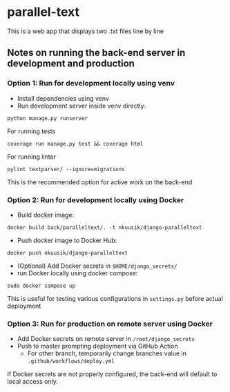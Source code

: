 # parallel-text
This is a web app that displays two .txt files line by line

## Notes on running the back-end server in development and production

### Option 1: Run for development locally using venv

- Install dependencies using venv
- Run development server inside venv directly: 

```
python manage.py runserver
```

For running tests
```
coverage run manage.py test && coverage html
```

For running linter
```
pylint textparser/ --ignore=migrations
```

This is the recommended option for active work on the back-end

### Option 2: Run for development locally using Docker

- Build docker image: 
```
docker build back/paralleltext/. -t nkuusik/django-paralleltext
```
- Push docker image to Docker Hub:
```
docker push nkuusik/django-paralleltext
```
- (Optional) Add Docker secrets in `$HOME/django_secrets/`
- run Docker locally using docker compose:
```
sudo docker compose up
``` 

This is useful for testing various configurations in `settings.py` before actual deployment

### Option 3: Run for production on remote server using Docker

- Add Docker secrets on remote server in `/root/django_secrets`
- Push to master prompting deployment via GitHub Action
    - For other branch, temporarily change branches value in `.github/workflows/deploy.yml`

If Docker secrets are not properly configured, the back-end will default to local access only.
